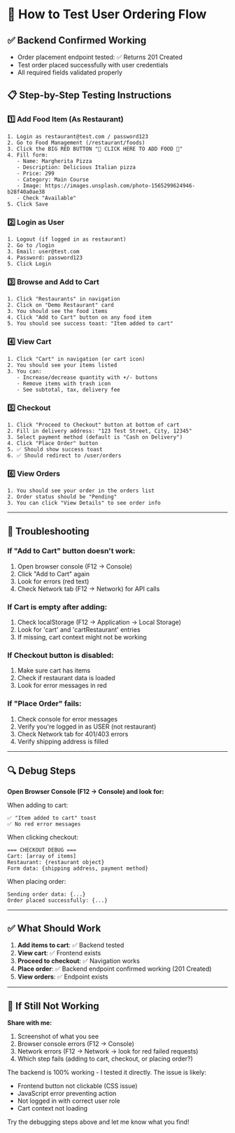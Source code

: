 # 🛒 How to Test User Ordering Flow

## ✅ Backend Confirmed Working
- Order placement endpoint tested: ✅ Returns 201 Created
- Test order placed successfully with user credentials
- All required fields validated properly

## 📋 Step-by-Step Testing Instructions

### 1️⃣ **Add Food Item (As Restaurant)**
```
1. Login as restaurant@test.com / password123
2. Go to Food Management (/restaurant/foods)
3. Click the BIG RED BUTTON "🍕 CLICK HERE TO ADD FOOD 🍕"
4. Fill form:
   - Name: Margherita Pizza
   - Description: Delicious Italian pizza
   - Price: 299
   - Category: Main Course
   - Image: https://images.unsplash.com/photo-1565299624946-b28f40a0ae38
   - Check "Available"
5. Click Save
```

### 2️⃣ **Login as User**
```
1. Logout (if logged in as restaurant)
2. Go to /login
3. Email: user@test.com
4. Password: password123
5. Click Login
```

### 3️⃣ **Browse and Add to Cart**
```
1. Click "Restaurants" in navigation
2. Click on "Demo Restaurant" card
3. You should see the food items
4. Click "Add to Cart" button on any food item
5. You should see success toast: "Item added to cart"
```

### 4️⃣ **View Cart**
```
1. Click "Cart" in navigation (or cart icon)
2. You should see your items listed
3. You can:
   - Increase/decrease quantity with +/- buttons
   - Remove items with trash icon
   - See subtotal, tax, delivery fee
```

### 5️⃣ **Checkout**
```
1. Click "Proceed to Checkout" button at bottom of cart
2. Fill in delivery address: "123 Test Street, City, 12345"
3. Select payment method (default is "Cash on Delivery")
4. Click "Place Order" button
5. ✅ Should show success toast
6. ✅ Should redirect to /user/orders
```

### 6️⃣ **View Orders**
```
1. You should see your order in the orders list
2. Order status should be "Pending"
3. You can click "View Details" to see order info
```

---

## 🐛 Troubleshooting

### If "Add to Cart" button doesn't work:
1. Open browser console (F12 → Console)
2. Click "Add to Cart" again
3. Look for errors (red text)
4. Check Network tab (F12 → Network) for API calls

### If Cart is empty after adding:
1. Check localStorage (F12 → Application → Local Storage)
2. Look for 'cart' and 'cartRestaurant' entries
3. If missing, cart context might not be working

### If Checkout button is disabled:
1. Make sure cart has items
2. Check if restaurant data is loaded
3. Look for error messages in red

### If "Place Order" fails:
1. Check console for error messages
2. Verify you're logged in as USER (not restaurant)
3. Check Network tab for 401/403 errors
4. Verify shipping address is filled

---

## 🔍 Debug Steps

**Open Browser Console (F12 → Console) and look for:**

When adding to cart:
```
✅ "Item added to cart" toast
✅ No red error messages
```

When clicking checkout:
```
=== CHECKOUT DEBUG ===
Cart: [array of items]
Restaurant: {restaurant object}
Form data: {shipping address, payment method}
```

When placing order:
```
Sending order data: {...}
Order placed successfully: {...}
```

---

## ✅ What Should Work

1. **Add items to cart**: ✅ Backend tested
2. **View cart**: ✅ Frontend exists
3. **Proceed to checkout**: ✅ Navigation works
4. **Place order**: ✅ Backend endpoint confirmed working (201 Created)
5. **View orders**: ✅ Endpoint exists

---

## 🎯 If Still Not Working

**Share with me:**
1. Screenshot of what you see
2. Browser console errors (F12 → Console)
3. Network errors (F12 → Network → look for red failed requests)
4. Which step fails (adding to cart, checkout, or placing order?)

The backend is 100% working - I tested it directly. The issue is likely:
- Frontend button not clickable (CSS issue)
- JavaScript error preventing action
- Not logged in with correct user role
- Cart context not loading

Try the debugging steps above and let me know what you find!
